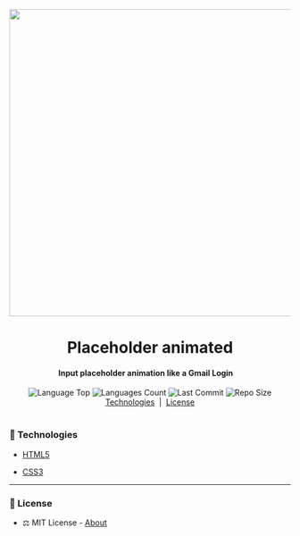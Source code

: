 
<!-- Top Image and Title -->
<div  align="center">
	<img  src="./placeholder-animated-gif.gif"  width="550px">
	<h1>Placeholder animated</h1>
	<!-- Subtitle/Description -->
	<h4>Input placeholder animation like a Gmail Login <img src="https://devicon.dev/devicon.git/icons/google/google-original.svg" height="12"></h4>
</div>

<!-- Image Shields -->
<div  align="center">
	<img  alt="Language Top"  src="https://img.shields.io/github/languages/top/joaovictornsv/placeholder-animated">
	<img  alt="Languages Count"  src="https://img.shields.io/github/languages/count/joaovictornsv/placeholder-animated">
	<img  alt="Last Commit"  src="https://img.shields.io/github/last-commit/joaovictornsv/placeholder-animated">
	<img  alt="Repo Size"  src="https://img.shields.io/github/repo-size/joaovictornsv/placeholder-animated">

</div>

<!-- Nav Menu -->
<div  align="center">
	<a  href=#telescope-tecnologias>Technologies</a>&nbsp&nbsp|&nbsp&nbsp<a  href="#memo-licença">License</a><br/><br/>
	<!--<img  width="400"  src="###">-->
</div>


### :telescope: Technologies

- [HTML5](https://developer.mozilla.org/pt-BR/docs/Web/HTML)

- [CSS3](https://developer.mozilla.org/pt-BR/docs/Web/CSS)

---

### :memo: License

- :balance_scale: MIT License - [About](https://github.com/joaovictornsv/placeholder-animated/blob/master/LICENSE)
